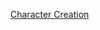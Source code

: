 [Character Creation](DungeonDelicacies/Mourn's%20Folly/Player%20Characters/Player%20Creation/Character%20Creation.md) 